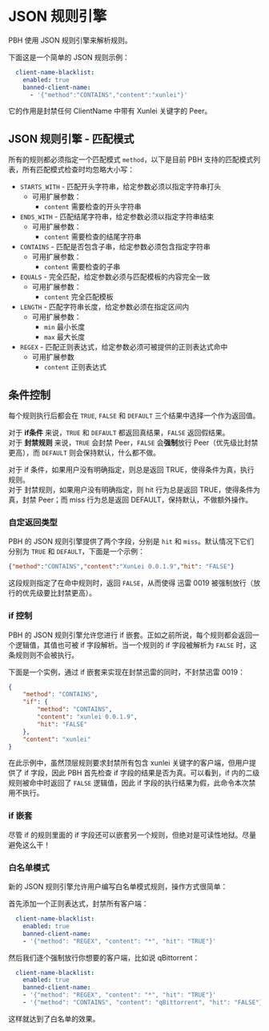 # JSON 规则引擎

PBH 使用 JSON 规则引擎来解析规则。

下面这是一个简单的 JSON 规则示例：

```yaml
  client-name-blacklist:
    enabled: true
    banned-client-name:
      - '{"method":"CONTAINS","content":"xunlei"}'
```

它的作用是封禁任何 ClientName 中带有 Xunlei 关键字的 Peer。

## JSON 规则引擎 - 匹配模式

所有的规则都必须指定一个匹配模式 `method`，以下是目前 PBH 支持的匹配模式列表，所有匹配模式检查时均忽略大小写：

* `STARTS_WITH` - 匹配开头字符串，给定参数必须以指定字符串打头
  * 可用扩展参数：
    * `content` 需要检查的开头字符串
* `ENDS_WITH` - 匹配结尾字符串，给定参数必须以指定字符串结束
  * 可用扩展参数：
    * `content` 需要检查的结尾字符串
* `CONTAINS` - 匹配是否包含子串，给定参数必须包含指定字符串
  * 可用扩展参数：
    * `content` 需要检查的子串
* `EQUALS` - 完全匹配，给定参数必须与匹配模板的内容完全一致
  * 可用扩展参数：
    * `content` 完全匹配模板
* `LENGTH` - 匹配字符串长度，给定参数必须在指定区间内
  * 可用扩展参数：
    * `min` 最小长度
    * `max` 最大长度
* `REGEX` - 匹配正则表达式，给定参数必须可被提供的正则表达式命中
  * 可用扩展参数
    * `content` 正则表达式

## 条件控制

每个规则执行后都会在 `TRUE`, `FALSE` 和 `DEFAULT` 三个结果中选择一个作为返回值。

对于 **if条件** 来说，`TRUE` 和 `DEFAULT` 都返回真结果，`FALSE` 返回假结果。  
对于 **封禁规则** 来说，`TRUE` 会封禁 Peer，`FALSE` 会**强制**放行 Peer（优先级比封禁更高），而 `DEFAULT` 则会保持默认，什么都不做。

对于 if 条件，如果用户没有明确指定，则总是返回 TRUE，使得条件为真，执行规则。  
对于 封禁规则，如果用户没有明确指定，则 hit 行为总是返回 TRUE，使得条件为真，封禁 Peer；而 miss 行为总是返回 DEFAULT，保持默认，不做额外操作。

### 自定返回类型

PBH 的 JSON 规则引擎提供了两个字段，分别是 `hit` 和 `miss`。默认情况下它们分别为 `TRUE` 和 `DEFAULT`，下面是一个示例：

```json
{"method":"CONTAINS","content":"XunLei 0.0.1.9","hit": "FALSE"}
```

这段规则指定了在命中规则时，返回 `FALSE`，从而使得 迅雷 0019 被强制放行（放行的优先级要比封禁更高）。

### if 控制

PBH 的 JSON 规则引擎允许您进行 if 嵌套。正如之前所说，每个规则都会返回一个逻辑值，其值也可被 if 字段解析。当一个规则的 if 字段被解析为 `FALSE` 时，这条规则则不会被执行。

下面是一个实例，通过 if 嵌套来实现在封禁迅雷的同时，不封禁迅雷 0019：

```json
{
	"method": "CONTAINS",
	"if": {
		"method": "CONTAINS",
		"content": "xunlei 0.0.1.9",
		"hit": "FALSE"
	},
	"content": "xunlei"
}
```

在此示例中，虽然顶层规则要求封禁所有包含 xunlei 关键字的客户端，但用户提供了 if 字段，因此 PBH 首先检查 if 字段的结果是否为真。可以看到，if 内的二级规则被命中时返回了 `FALSE` 逻辑值，因此 if 字段的执行结果为假，此命令本次禁用不执行。

### if 嵌套

尽管 if 的规则里面的 if 字段还可以嵌套另一个规则，但绝对是可读性地狱。尽量避免这么干！

### 白名单模式

新的 JSON 规则引擎允许用户编写白名单模式规则，操作方式很简单：

首先添加一个正则表达式，封禁所有客户端：

```yaml
  client-name-blacklist:
    enabled: true
    banned-client-name:
    - '{"method": "REGEX", "content": "*", "hit": "TRUE"}'
```

然后我们逐个强制放行你想要的客户端，比如说 qBittorrent：

```yaml
  client-name-blacklist:
    enabled: true
    banned-client-name:
    - '{"method": "REGEX", "content": "*", "hit": "TRUE"}'
    - '{"method": "CONTAINS", "content": "qBittorrent", "hit": "FALSE"}'
```

这样就达到了白名单的效果。
